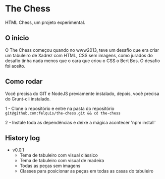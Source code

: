 The Chess
=========

HTML Chess, um projeto experimental.

## O inicio
O The Chess começou quando no www2013, teve um desafio que era criar um tabuleiro de Xadrez com HTML, CSS sem imagens, como jurados do desafio tinha nada menos que o cara que criou o CSS o Bert Bos. O desafio foi aceito.

## Como rodar

Você precisa do GIT e NodeJS previamente instalado, depois, você precisa do Grunt-cli instalado.

1 - Clone o repositório e entre na pasta do repositório
`git@github.com:felquis/the-chess.git && cd the-chess`

2 - Instale toda as dependências e deixe a mágica acontecer
'npm install'

## History log

* v0.0.1
    * Tema de tabuleiro com visual clássico
    * Tema de tabuleiro com visual de madeira
    * Todas as peças sem imagens
    * Classes para posicionar as peças em todas as casas do tabuleiro
